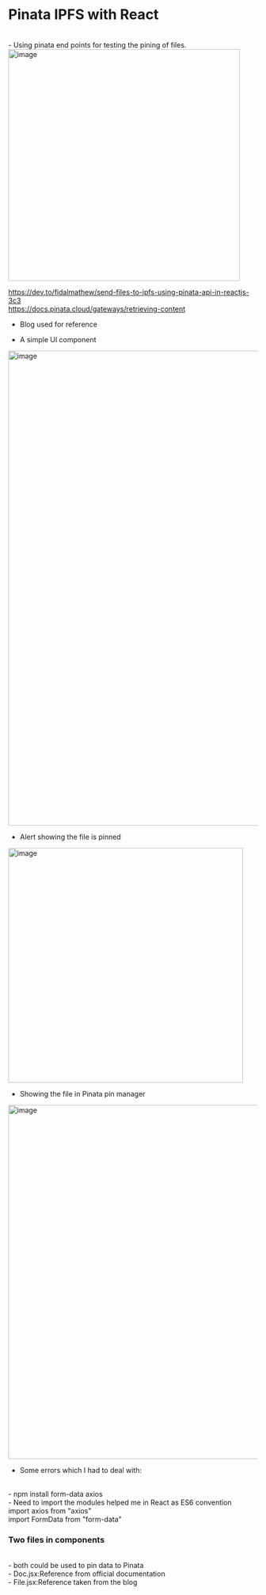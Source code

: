 # Pinata IPFS with React
<br>
- Using pinata end points for testing the pining of files.

<img width="468" alt="image" src="https://user-images.githubusercontent.com/96490105/234174039-922527e2-a2d1-4862-8127-63a8d9a5e24e.png">

https://dev.to/fidalmathew/send-files-to-ipfs-using-pinata-api-in-reactjs-3c3
<br>
https://docs.pinata.cloud/gateways/retrieving-content
<br>
- Blog used for reference

- A simple UI component
<img width="959" alt="image" src="https://user-images.githubusercontent.com/96490105/234364699-5538e2fa-65fe-4f5f-b8ec-ebf850471ec0.png">

- Alert showing the file is pinned
<img width="474" alt="image" src="https://user-images.githubusercontent.com/96490105/234364762-0879ddbd-7e4a-461a-b4d7-ed23eb3f9691.png">

- Showing the file in Pinata pin manager
<img width="715" alt="image" src="https://user-images.githubusercontent.com/96490105/234364884-4b022bc3-1d13-44f6-bf84-16204ad0186a.png">


- Some errors which I had to deal with:
<br>
- npm install form-data axios
<br>
- Need to import the modules helped me in React as ES6 convention
  <br>
  import axios from "axios"
  <br>
  import FormData from "form-data"
 
<br>
<h3>Two files in components</h3>
 <br>
- both could be used to pin data to Pinata
<br>
- Doc.jsx:Reference from official documentation
<br>
- File.jsx:Reference taken from the blog
